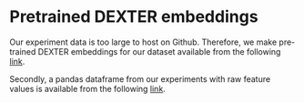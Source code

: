 # Pretrained DEXTER embeddings

Our experiment data is too large to host on Github. Therefore, we make pre-trained DEXTER embeddings for our dataset available from the following [link](http://ec2-34-254-193-199.eu-west-1.compute.amazonaws.com/dexter_embeddings.csv.gz).

Secondly, a pandas dataframe from our experiments with raw feature values is available from the following [link](http://ec2-34-254-193-199.eu-west-1.compute.amazonaws.com/dexter_expr_data.pickle).



